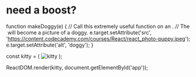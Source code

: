 # need a boost?

function makeDoggy(e) {
  // Call this extremely useful function on an <img>.
  // The <img> will become a picture of a doggy.
  e.target.setAttribute('src', 'https://content.codecademy.com/courses/React/react_photo-puppy.jpeg');
  e.target.setAttribute('alt', 'doggy');
}

const kitty = (
	<img onClick={makeDoggy}
		src="https://content.codecademy.com/courses/React/react_photo-kitty.jpg" 
		alt="kitty" />
);

ReactDOM.render(kitty, document.getElementById('app'));
